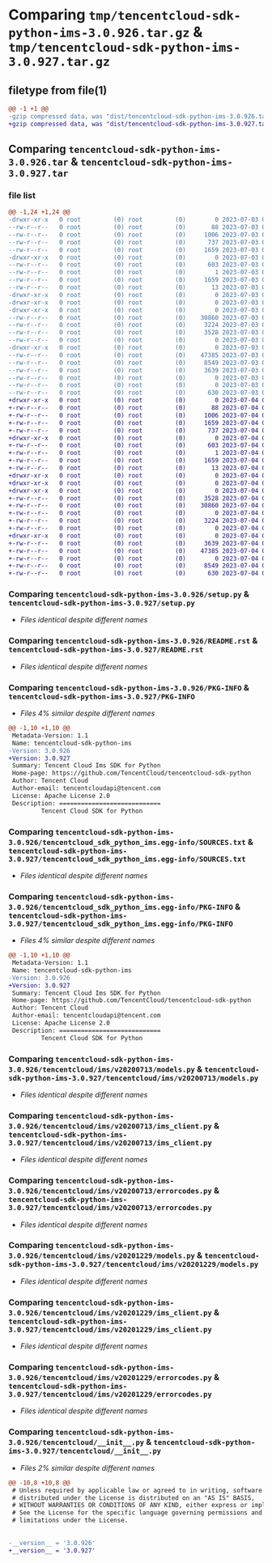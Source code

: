 # Comparing `tmp/tencentcloud-sdk-python-ims-3.0.926.tar.gz` & `tmp/tencentcloud-sdk-python-ims-3.0.927.tar.gz`

## filetype from file(1)

```diff
@@ -1 +1 @@
-gzip compressed data, was "dist/tencentcloud-sdk-python-ims-3.0.926.tar", last modified: Mon Jul  3 00:28:31 2023, max compression
+gzip compressed data, was "dist/tencentcloud-sdk-python-ims-3.0.927.tar", last modified: Tue Jul  4 00:23:46 2023, max compression
```

## Comparing `tencentcloud-sdk-python-ims-3.0.926.tar` & `tencentcloud-sdk-python-ims-3.0.927.tar`

### file list

```diff
@@ -1,24 +1,24 @@
-drwxr-xr-x   0 root         (0) root         (0)        0 2023-07-03 00:28:31.000000 tencentcloud-sdk-python-ims-3.0.926/
--rw-r--r--   0 root         (0) root         (0)       88 2023-07-03 00:28:31.000000 tencentcloud-sdk-python-ims-3.0.926/setup.cfg
--rw-r--r--   0 root         (0) root         (0)     1006 2023-07-03 00:28:31.000000 tencentcloud-sdk-python-ims-3.0.926/setup.py
--rw-r--r--   0 root         (0) root         (0)      737 2023-07-03 00:28:31.000000 tencentcloud-sdk-python-ims-3.0.926/README.rst
--rw-r--r--   0 root         (0) root         (0)     1659 2023-07-03 00:28:31.000000 tencentcloud-sdk-python-ims-3.0.926/PKG-INFO
-drwxr-xr-x   0 root         (0) root         (0)        0 2023-07-03 00:28:31.000000 tencentcloud-sdk-python-ims-3.0.926/tencentcloud_sdk_python_ims.egg-info/
--rw-r--r--   0 root         (0) root         (0)      603 2023-07-03 00:28:31.000000 tencentcloud-sdk-python-ims-3.0.926/tencentcloud_sdk_python_ims.egg-info/SOURCES.txt
--rw-r--r--   0 root         (0) root         (0)        1 2023-07-03 00:28:31.000000 tencentcloud-sdk-python-ims-3.0.926/tencentcloud_sdk_python_ims.egg-info/dependency_links.txt
--rw-r--r--   0 root         (0) root         (0)     1659 2023-07-03 00:28:31.000000 tencentcloud-sdk-python-ims-3.0.926/tencentcloud_sdk_python_ims.egg-info/PKG-INFO
--rw-r--r--   0 root         (0) root         (0)       13 2023-07-03 00:28:31.000000 tencentcloud-sdk-python-ims-3.0.926/tencentcloud_sdk_python_ims.egg-info/top_level.txt
-drwxr-xr-x   0 root         (0) root         (0)        0 2023-07-03 00:28:31.000000 tencentcloud-sdk-python-ims-3.0.926/tencentcloud/
-drwxr-xr-x   0 root         (0) root         (0)        0 2023-07-03 00:28:31.000000 tencentcloud-sdk-python-ims-3.0.926/tencentcloud/ims/
-drwxr-xr-x   0 root         (0) root         (0)        0 2023-07-03 00:28:31.000000 tencentcloud-sdk-python-ims-3.0.926/tencentcloud/ims/v20200713/
--rw-r--r--   0 root         (0) root         (0)    30860 2023-07-03 00:28:31.000000 tencentcloud-sdk-python-ims-3.0.926/tencentcloud/ims/v20200713/models.py
--rw-r--r--   0 root         (0) root         (0)     3224 2023-07-03 00:28:31.000000 tencentcloud-sdk-python-ims-3.0.926/tencentcloud/ims/v20200713/ims_client.py
--rw-r--r--   0 root         (0) root         (0)     3528 2023-07-03 00:28:31.000000 tencentcloud-sdk-python-ims-3.0.926/tencentcloud/ims/v20200713/errorcodes.py
--rw-r--r--   0 root         (0) root         (0)        0 2023-07-03 00:28:31.000000 tencentcloud-sdk-python-ims-3.0.926/tencentcloud/ims/v20200713/__init__.py
-drwxr-xr-x   0 root         (0) root         (0)        0 2023-07-03 00:28:31.000000 tencentcloud-sdk-python-ims-3.0.926/tencentcloud/ims/v20201229/
--rw-r--r--   0 root         (0) root         (0)    47385 2023-07-03 00:28:31.000000 tencentcloud-sdk-python-ims-3.0.926/tencentcloud/ims/v20201229/models.py
--rw-r--r--   0 root         (0) root         (0)     8549 2023-07-03 00:28:31.000000 tencentcloud-sdk-python-ims-3.0.926/tencentcloud/ims/v20201229/ims_client.py
--rw-r--r--   0 root         (0) root         (0)     3639 2023-07-03 00:28:31.000000 tencentcloud-sdk-python-ims-3.0.926/tencentcloud/ims/v20201229/errorcodes.py
--rw-r--r--   0 root         (0) root         (0)        0 2023-07-03 00:28:31.000000 tencentcloud-sdk-python-ims-3.0.926/tencentcloud/ims/v20201229/__init__.py
--rw-r--r--   0 root         (0) root         (0)        0 2023-07-03 00:28:31.000000 tencentcloud-sdk-python-ims-3.0.926/tencentcloud/ims/__init__.py
--rw-r--r--   0 root         (0) root         (0)      630 2023-07-03 00:28:31.000000 tencentcloud-sdk-python-ims-3.0.926/tencentcloud/__init__.py
+drwxr-xr-x   0 root         (0) root         (0)        0 2023-07-04 00:23:46.000000 tencentcloud-sdk-python-ims-3.0.927/
+-rw-r--r--   0 root         (0) root         (0)       88 2023-07-04 00:23:46.000000 tencentcloud-sdk-python-ims-3.0.927/setup.cfg
+-rw-r--r--   0 root         (0) root         (0)     1006 2023-07-04 00:23:46.000000 tencentcloud-sdk-python-ims-3.0.927/setup.py
+-rw-r--r--   0 root         (0) root         (0)     1659 2023-07-04 00:23:46.000000 tencentcloud-sdk-python-ims-3.0.927/PKG-INFO
+-rw-r--r--   0 root         (0) root         (0)      737 2023-07-04 00:23:46.000000 tencentcloud-sdk-python-ims-3.0.927/README.rst
+drwxr-xr-x   0 root         (0) root         (0)        0 2023-07-04 00:23:46.000000 tencentcloud-sdk-python-ims-3.0.927/tencentcloud_sdk_python_ims.egg-info/
+-rw-r--r--   0 root         (0) root         (0)      603 2023-07-04 00:23:46.000000 tencentcloud-sdk-python-ims-3.0.927/tencentcloud_sdk_python_ims.egg-info/SOURCES.txt
+-rw-r--r--   0 root         (0) root         (0)        1 2023-07-04 00:23:46.000000 tencentcloud-sdk-python-ims-3.0.927/tencentcloud_sdk_python_ims.egg-info/dependency_links.txt
+-rw-r--r--   0 root         (0) root         (0)     1659 2023-07-04 00:23:46.000000 tencentcloud-sdk-python-ims-3.0.927/tencentcloud_sdk_python_ims.egg-info/PKG-INFO
+-rw-r--r--   0 root         (0) root         (0)       13 2023-07-04 00:23:46.000000 tencentcloud-sdk-python-ims-3.0.927/tencentcloud_sdk_python_ims.egg-info/top_level.txt
+drwxr-xr-x   0 root         (0) root         (0)        0 2023-07-04 00:23:46.000000 tencentcloud-sdk-python-ims-3.0.927/tencentcloud/
+drwxr-xr-x   0 root         (0) root         (0)        0 2023-07-04 00:23:46.000000 tencentcloud-sdk-python-ims-3.0.927/tencentcloud/ims/
+drwxr-xr-x   0 root         (0) root         (0)        0 2023-07-04 00:23:46.000000 tencentcloud-sdk-python-ims-3.0.927/tencentcloud/ims/v20200713/
+-rw-r--r--   0 root         (0) root         (0)     3528 2023-07-04 00:23:46.000000 tencentcloud-sdk-python-ims-3.0.927/tencentcloud/ims/v20200713/errorcodes.py
+-rw-r--r--   0 root         (0) root         (0)    30860 2023-07-04 00:23:46.000000 tencentcloud-sdk-python-ims-3.0.927/tencentcloud/ims/v20200713/models.py
+-rw-r--r--   0 root         (0) root         (0)        0 2023-07-04 00:23:46.000000 tencentcloud-sdk-python-ims-3.0.927/tencentcloud/ims/v20200713/__init__.py
+-rw-r--r--   0 root         (0) root         (0)     3224 2023-07-04 00:23:46.000000 tencentcloud-sdk-python-ims-3.0.927/tencentcloud/ims/v20200713/ims_client.py
+-rw-r--r--   0 root         (0) root         (0)        0 2023-07-04 00:23:46.000000 tencentcloud-sdk-python-ims-3.0.927/tencentcloud/ims/__init__.py
+drwxr-xr-x   0 root         (0) root         (0)        0 2023-07-04 00:23:46.000000 tencentcloud-sdk-python-ims-3.0.927/tencentcloud/ims/v20201229/
+-rw-r--r--   0 root         (0) root         (0)     3639 2023-07-04 00:23:46.000000 tencentcloud-sdk-python-ims-3.0.927/tencentcloud/ims/v20201229/errorcodes.py
+-rw-r--r--   0 root         (0) root         (0)    47385 2023-07-04 00:23:46.000000 tencentcloud-sdk-python-ims-3.0.927/tencentcloud/ims/v20201229/models.py
+-rw-r--r--   0 root         (0) root         (0)        0 2023-07-04 00:23:46.000000 tencentcloud-sdk-python-ims-3.0.927/tencentcloud/ims/v20201229/__init__.py
+-rw-r--r--   0 root         (0) root         (0)     8549 2023-07-04 00:23:46.000000 tencentcloud-sdk-python-ims-3.0.927/tencentcloud/ims/v20201229/ims_client.py
+-rw-r--r--   0 root         (0) root         (0)      630 2023-07-04 00:23:46.000000 tencentcloud-sdk-python-ims-3.0.927/tencentcloud/__init__.py
```

### Comparing `tencentcloud-sdk-python-ims-3.0.926/setup.py` & `tencentcloud-sdk-python-ims-3.0.927/setup.py`

 * *Files identical despite different names*

### Comparing `tencentcloud-sdk-python-ims-3.0.926/README.rst` & `tencentcloud-sdk-python-ims-3.0.927/README.rst`

 * *Files identical despite different names*

### Comparing `tencentcloud-sdk-python-ims-3.0.926/PKG-INFO` & `tencentcloud-sdk-python-ims-3.0.927/PKG-INFO`

 * *Files 4% similar despite different names*

```diff
@@ -1,10 +1,10 @@
 Metadata-Version: 1.1
 Name: tencentcloud-sdk-python-ims
-Version: 3.0.926
+Version: 3.0.927
 Summary: Tencent Cloud Ims SDK for Python
 Home-page: https://github.com/TencentCloud/tencentcloud-sdk-python
 Author: Tencent Cloud
 Author-email: tencentcloudapi@tencent.com
 License: Apache License 2.0
 Description: ============================
         Tencent Cloud SDK for Python
```

### Comparing `tencentcloud-sdk-python-ims-3.0.926/tencentcloud_sdk_python_ims.egg-info/SOURCES.txt` & `tencentcloud-sdk-python-ims-3.0.927/tencentcloud_sdk_python_ims.egg-info/SOURCES.txt`

 * *Files identical despite different names*

### Comparing `tencentcloud-sdk-python-ims-3.0.926/tencentcloud_sdk_python_ims.egg-info/PKG-INFO` & `tencentcloud-sdk-python-ims-3.0.927/tencentcloud_sdk_python_ims.egg-info/PKG-INFO`

 * *Files 4% similar despite different names*

```diff
@@ -1,10 +1,10 @@
 Metadata-Version: 1.1
 Name: tencentcloud-sdk-python-ims
-Version: 3.0.926
+Version: 3.0.927
 Summary: Tencent Cloud Ims SDK for Python
 Home-page: https://github.com/TencentCloud/tencentcloud-sdk-python
 Author: Tencent Cloud
 Author-email: tencentcloudapi@tencent.com
 License: Apache License 2.0
 Description: ============================
         Tencent Cloud SDK for Python
```

### Comparing `tencentcloud-sdk-python-ims-3.0.926/tencentcloud/ims/v20200713/models.py` & `tencentcloud-sdk-python-ims-3.0.927/tencentcloud/ims/v20200713/models.py`

 * *Files identical despite different names*

### Comparing `tencentcloud-sdk-python-ims-3.0.926/tencentcloud/ims/v20200713/ims_client.py` & `tencentcloud-sdk-python-ims-3.0.927/tencentcloud/ims/v20200713/ims_client.py`

 * *Files identical despite different names*

### Comparing `tencentcloud-sdk-python-ims-3.0.926/tencentcloud/ims/v20200713/errorcodes.py` & `tencentcloud-sdk-python-ims-3.0.927/tencentcloud/ims/v20200713/errorcodes.py`

 * *Files identical despite different names*

### Comparing `tencentcloud-sdk-python-ims-3.0.926/tencentcloud/ims/v20201229/models.py` & `tencentcloud-sdk-python-ims-3.0.927/tencentcloud/ims/v20201229/models.py`

 * *Files identical despite different names*

### Comparing `tencentcloud-sdk-python-ims-3.0.926/tencentcloud/ims/v20201229/ims_client.py` & `tencentcloud-sdk-python-ims-3.0.927/tencentcloud/ims/v20201229/ims_client.py`

 * *Files identical despite different names*

### Comparing `tencentcloud-sdk-python-ims-3.0.926/tencentcloud/ims/v20201229/errorcodes.py` & `tencentcloud-sdk-python-ims-3.0.927/tencentcloud/ims/v20201229/errorcodes.py`

 * *Files identical despite different names*

### Comparing `tencentcloud-sdk-python-ims-3.0.926/tencentcloud/__init__.py` & `tencentcloud-sdk-python-ims-3.0.927/tencentcloud/__init__.py`

 * *Files 2% similar despite different names*

```diff
@@ -10,8 +10,8 @@
 # Unless required by applicable law or agreed to in writing, software
 # distributed under the License is distributed on an "AS IS" BASIS,
 # WITHOUT WARRANTIES OR CONDITIONS OF ANY KIND, either express or implied.
 # See the License for the specific language governing permissions and
 # limitations under the License.
 
 
-__version__ = '3.0.926'
+__version__ = '3.0.927'
```


